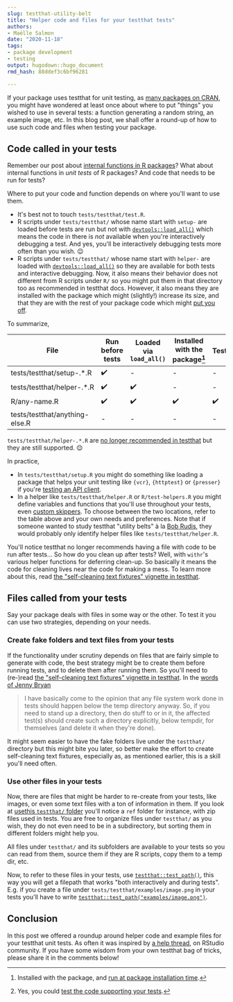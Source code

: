 ```yaml
---
slug: testthat-utility-belt
title: "Helper code and files for your testthat tests" 
authors: 
- Maëlle Salmon 
date: "2020-11-18" 
tags: 
- package development 
- testing
output: hugodown::hugo_document
rmd_hash: 88ddef3c6bf96281

---
```


If your package uses testthat for unit testing, as [many packages on CRAN](https://www.tidyverse.org/blog/2019/11/testthat-2-3-0/), you might have wondered at least once about where to put "things" you wished to use in several tests: a function generating a random string, an example image, etc. In this blog post, we shall offer a round-up of how to use such code and files when testing your package.

Code called in your tests
-------------------------

Remember our post about [internal functions in R packages](/2019/12/12/internal-functions/)? What about internal functions in *unit tests* of R packages? And code that needs to be run for tests?

Where to put your code and function depends on where you'll want to use them.

-   It's best not to touch `tests/testthat/test.R`.
-   R scripts under `tests/testthat/` whose name start with `setup-` are loaded before tests are run but not with [`devtools::load_all()`](https://devtools.r-lib.org//reference/load_all.html) which means the code in there is *not* available when you're interactively debugging a test. And yes, you'll be interactively debugging tests more often than you wish. :wink:
-   R scripts under `tests/testthat/` whose name start with `helper-` are loaded with [`devtools::load_all()`](https://devtools.r-lib.org//reference/load_all.html) so they are available for both tests and interactive debugging. Now, it also means their behavior does not different from R scripts under `R/` so you might put them in that directory too as recommended in testthat docs. However, it also means they are installed with the package which might (slightly!) increase its size, and that they are with the rest of your package code which might [put you off](https://community.rstudio.com/t/why-are-tests-testthat-helper-files-discouraged-in-testthat/85253).

To summarize,

| File                           | Run before tests | Loaded via `load_all()` | Installed with the package[^1] | Testable[^2] |
|--------------------------------|------------------|-------------------------|--------------------------------|--------------|
| tests/testthat/setup-.\*.R     | ✔️               | \-                      | \-                             | \-           |
| tests/testthat/helper-.\*.R    | ✔️               | ✔️                      | \-                             | \-           |
| R/any-name.R                   | ✔️               | ✔️                      | ✔️                             | ✔️           |
| tests/testthat/anything-else.R | \-               | \-                      | \-                             | \-           |

`tests/testthat/helper-.*.R` are [no longer recommended in testthat](https://testthat.r-lib.org/reference/test_dir.html#special-files) but they are still supported. :relieved:

In practice,

-   In `tests/testthat/setup.R` you might do something like loading a package that helps your unit testing like `{vcr}`, `{httptest}` or `{presser}` if you're [testing an API client](https://books.ropensci.org/http-testing/).
-   In a helper like `tests/testthat/helper.R` or `R/test-helpers.R` you might define variables and functions that you'll use throughout your tests, even [custom skippers](https://testthat.r-lib.org/articles/skipping.html#helpers). To choose between the two locations, refer to the table above and your own needs and preferences. Note that if someone wanted to study testthat "utility belts" à la [Bob Rudis](https://rud.is/b/2018/04/08/dissecting-r-package-utility-belts/), they would probably only identify helper files like `tests/testthat/helper.R`.

You'll notice testthat no longer recommends having a file with code to be run after tests... So how do you clean up after tests? Well, with `withr`'s various helper functions for deferring clean-up. So basically it means the code for cleaning lives near the code for making a mess. To learn more about this, read [the "self-cleaning text fixtures" vignette in testthat](https://testthat.r-lib.org/articles/test-fixtures.html).

Files called from your tests
----------------------------

Say your package deals with files in some way or the other. To test it you can use two strategies, depending on your needs.

### Create fake folders and text files from your tests

If the functionality under scrutiny depends on files that are fairly simple to generate with code, the best strategy might be to create them before running tests, and to delete them after running them. So you'll need to (re-)read [the "self-cleaning text fixtures" vignette in testthat](https://testthat.r-lib.org/articles/test-fixtures.html). In the [words of Jenny Bryan](https://github.com/hadley/r-pkgs/issues/483#issuecomment-691319934)

> I have basically come to the opinion that any file system work done in tests should happen below the temp directory anyway. So, if you need to stand up a directory, then do stuff to or in it, the affected test(s) should create such a directory explicitly, below tempdir, for themselves (and delete it when they're done).

It might seem easier to have the fake folders live under the `testthat/` directory but this might bite you later, so better make the effort to create self-cleaning text fixtures, especially as, as mentioned earlier, this is a skill you'll need often.

### Use other files in your tests

Now, there are files that might be harder to re-create from your tests, like images, or even some text files with a ton of information in them. If you look at [usethis `testthat/` folder](https://github.com/r-lib/usethis/tree/master/tests/testthat/) you'll notice a `ref` folder for instance, with zip files used in tests. You are free to organize files under `testthat/` as you wish, they do not even need to be in a subdirectory, but sorting them in different folders might help you.

All files under `testthat/` and its subfolders are available to your tests so you can read from them, source them if they are R scripts, copy them to a temp dir, etc.

Now, to refer to these files in your tests, use [`testthat::test_path()`](https://testthat.r-lib.org/reference/test_path.html), this way you will get a filepath that works "both interactively and during tests". E.g. if you create a file under `tests/testthat/examples/image.png` in your tests you'll have to write [`testthat::test_path("examples/image.png")`](https://testthat.r-lib.org/reference/test_path.html).

Conclusion
----------

In this post we offered a roundup around helper code and example files for your testthat unit tests. As often it was inspired by [a help thread](https://community.rstudio.com/t/why-are-tests-testthat-helper-files-discouraged-in-testthat/85253), on RStudio community. If you have some wisdom from your own testthat bag of tricks, please share it in the comments below!

[^1]: Installed with the package, and [run at package installation time](https://github.com/r-lib/testthat/issues/1206#issuecomment-713519962).

[^2]: Yes, you could [test the code supporting your tests](https://github.com/r-lib/testthat/issues/1206#issuecomment-713583205).

